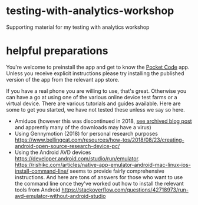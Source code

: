 # testing-with-analytics-workshop
Supporting material for my testing with analytics workshop

# helpful preparations
You're welcome to preinstall the app and get to know the [Pocket Code](app/pocket-code.md) app. Unless you receive explicit instructions please try installing the published version of the app from the relevant app store.

If you have a real phone you are willing to use, that's great. Otherwise you can have a go at using one of the various online device test farms or a virtual device. There are various tutorials and guides available. Here are some to get you started, we have not tested these unless we say so here.

* Amiduos (however this was discontinued in 2018, [see archived blog post](https://web.archive.org/web/20180315134350/https://ami.com/en/tech-blog/farewell-amiduos/) and apprently many of the downloads may have a virus)
* Using Gennymotion (2018) for personal research purposes https://www.bellingcat.com/resources/how-tos/2018/08/23/creating-android-open-source-research-device-pc/
* Using the Android AVD devices https://developer.android.com/studio/run/emulator. https://rishikc.com/articles/native-app-emulator-android-mac-linux-ios-install-command-line/ seems to provide fairly comprehensive instructions. And here are tons of answers for those who want to use the command line once they've worked out how to install the relevant tools from Android https://stackoverflow.com/questions/42718973/run-avd-emulator-without-android-studio


